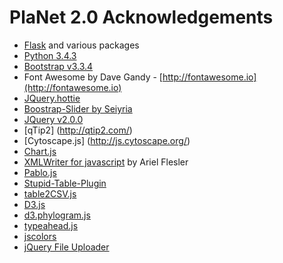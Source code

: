 # PlaNet 2.0 Acknowledgements

  * [Flask](http://flask.pocoo.org/) and various packages
  * [Python 3.4.3](https://www.python.org/)
  * [Bootstrap v3.3.4](http://getbootstrap.com/)
  * Font Awesome by Dave Gandy - [http://fontawesome.io](http://fontawesome.io)
  * [JQuery.hottie](https://github.com/DLarsen/jquery-hottie) 
  * [Boostrap-Slider by Seiyria](https://github.com/seiyria/bootstrap-slider) 
  * [JQuery v2.0.0](https://jquery.com/)
  * [qTip2] (http://qtip2.com/)
  * [Cytoscape.js] (http://js.cytoscape.org/)
  * [Chart.js](http://www.chartjs.org/)
  * [XMLWriter for javascript](http://flesler.blogspot.de/2008/03/xmlwriter-for-javascript.html) by Ariel Flesler
  * [Pablo.js](http://pablojs.com/)
  * [Stupid-Table-Plugin](https://github.com/joequery/Stupid-Table-Plugin)
  * [table2CSV.js](http://www.kunalbabre.com/projects/table2CSV.php)
  * [D3.js](https://d3js.org/) 
  * [d3.phylogram.js](https://gist.github.com/kueda/1036776)
  * [typeahead.js](https://twitter.github.io/typeahead.js/)
  * [jscolors](http://jscolor.com/)
  * [jQuery File Uploader](https://github.com/danielm/uploader)
  

